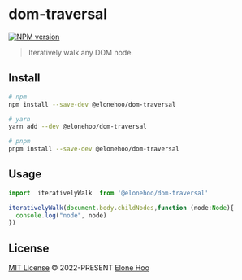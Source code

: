 # dom-traversal

[![NPM version](https://img.shields.io/npm/v/@elonehoo/dom-traversal?color=a1b858&label=)](https://www.npmjs.com/package/@elonehoo/dom-traversal)

> Iteratively walk any DOM node.

## Install

```bash
# npm
npm install --save-dev @elonehoo/dom-traversal

# yarn
yarn add --dev @elonehoo/dom-traversal

# pnpm
pnpm install --save-dev @elonehoo/dom-traversal
```

## Usage

```typescript
import  iterativelyWalk  from '@elonehoo/dom-traversal'

iterativelyWalk(document.body.childNodes,function (node:Node){
  console.log("node", node)
})
```

## License

[MIT License](https://github.com/elonehoo/dom-traversal/blob/main/LICENSE) © 2022-PRESENT [Elone Hoo](https://github.com/elonehoo)
